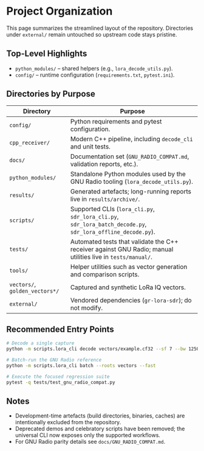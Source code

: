 # Project Organization

This page summarizes the streamlined layout of the repository. Directories under `external/` remain untouched so upstream code stays pristine.

## Top-Level Highlights

- `python_modules/` – shared helpers (e.g., `lora_decode_utils.py`).
- `config/` – runtime configuration (`requirements.txt`, `pytest.ini`).

## Directories by Purpose

| Directory | Purpose |
|-----------|---------|
| `config/` | Python requirements and pytest configuration. |
| `cpp_receiver/` | Modern C++ pipeline, including `decode_cli` and unit tests. |
| `docs/` | Documentation set (`GNU_RADIO_COMPAT.md`, validation reports, etc.). |
| `python_modules/` | Standalone Python modules used by the GNU Radio tooling (`lora_decode_utils.py`). |
| `results/` | Generated artefacts; long-running reports live in `results/archive/`. |
| `scripts/` | Supported CLIs (`lora_cli.py`, `sdr_lora_cli.py`, `sdr_lora_batch_decode.py`, `sdr_lora_offline_decode.py`). |
| `tests/` | Automated tests that validate the C++ receiver against GNU Radio; manual utilities live in `tests/manual/`. |
| `tools/` | Helper utilities such as vector generation and comparison scripts. |
| `vectors/`, `golden_vectors*/` | Captured and synthetic LoRa IQ vectors. |
| `external/` | Vendored dependencies (`gr-lora-sdr`); do not modify. |

## Recommended Entry Points

```bash
# Decode a single capture
python -m scripts.lora_cli decode vectors/example.cf32 --sf 7 --bw 125000 --fs 500000

# Batch-run the GNU Radio reference
python -m scripts.lora_cli batch --roots vectors --fast

# Execute the focused regression suite
pytest -q tests/test_gnu_radio_compat.py
```

## Notes

- Development-time artefacts (build directories, binaries, caches) are intentionally excluded from the repository.
- Deprecated demos and celebratory scripts have been removed; the universal CLI now exposes only the supported workflows.
- For GNU Radio parity details see `docs/GNU_RADIO_COMPAT.md`.
